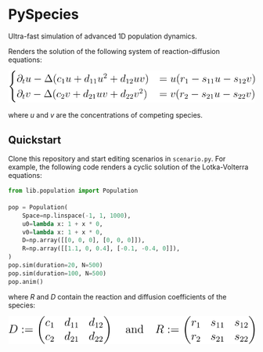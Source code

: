 # PySpecies

Ultra-fast simulation of advanced 1D population dynamics.

Renders the solution of the following system of reaction-diffusion equations:

![System of equations](videos/eq.svg)

where *u* and *v* are the concentrations of competing species.

## Quickstart
Clone this repository and start editing scenarios in `scenario.py`. For example, the following code renders a cyclic solution of the Lotka-Volterra equations:

```python
from lib.population import Population

pop = Population(
    Space=np.linspace(-1, 1, 1000),
    u0=lambda x: 1 + x * 0,
    v0=lambda x: 1 + x * 0,
    D=np.array([[0, 0, 0], [0, 0, 0]]),
    R=np.array([[1.1, 0, 0.4], [-0.1, -0.4, 0]]),
)
pop.sim(duration=20, N=500)
pop.sim(duration=100, N=500)
pop.anim()
```

where *R* and *D* contain the reaction and diffusion coefficients of the species:

![System of equations](videos/matrices.svg)
